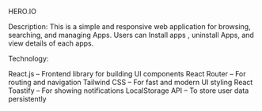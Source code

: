 HERO.IO

Description: This is a simple and responsive web application for browsing, searching, and managing Apps.
Users can Install apps , uninstall Apps, and view details of each apps.

Technology:

React.js – Frontend library for building UI components
React Router – For routing and navigation
Tailwind CSS – For fast and modern UI styling
React Toastify – For showing notifications
LocalStorage API – To store user data persistently